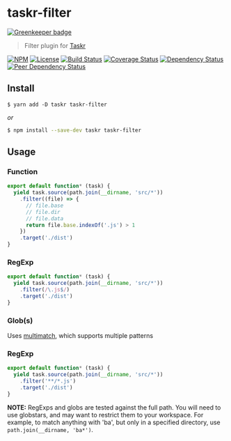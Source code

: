 # taskr-filter

[![Greenkeeper badge](https://badges.greenkeeper.io/caseyWebb/taskr-filter.svg)](https://greenkeeper.io/)
> Filter plugin for [Taskr][]

[![NPM][npm-shield]][npm]
[![License][license-shield]][license]
[![Build Status][travis-ci-shield]][travis-ci]
[![Coverage Status][codecov-shield]][codecov]
[![Dependency Status][david-dm-shield]][david-dm]
[![Peer Dependency Status][david-dm-peer-shield]][david-dm-peer]

## Install

```yarn
$ yarn add -D taskr taskr-filter
```
*or*
```bash
$ npm install --save-dev taskr taskr-filter
```

## Usage

### Function
```js
export default function* (task) {
  yield task.source(path.join(__dirname, 'src/*'))
    .filter((file) => {
      // file.base
      // file.dir
      // file.data
      return file.base.indexOf('.js') > 1
    })
    .target('./dist')
}
```

### RegExp
```js
export default function* (task) {
  yield task.source(path.join(__dirname, 'src/*'))
    .filter(/\.js$/)
    .target('./dist')
}
```

### Glob(s)

Uses [multimatch][], which supports multiple patterns

### RegExp
```js
export default function* (task) {
  yield task.source(path.join(__dirname, 'src/*'))
    .filter('**/*.js')
    .target('./dist')
}
```

**NOTE:** RegExps and globs are tested against the full path. You will need to use globstars, and may want to restrict them to your workspace. For example, to match anything with 'ba', but only in a specified directory, use `path.join(__dirname, 'ba*')`.

[Taskr]: https://github.com/lukeed/taskr

[multimatch]: https://www.npmjs.com/package/multimatch

[npm]: https://npmjs.com/package/taskr-filter
[npm-shield]: https://img.shields.io/npm/v/taskr-filter.svg

[license]: ./LICENSE
[license-shield]: https://img.shields.io/npm/l/taskr-filter.svg

[travis-ci]: https://travis-ci.org/caseyWebb/taskr-filter/
[travis-ci-shield]: https://img.shields.io/travis/caseyWebb/taskr-filter/master.svg

[codecov]: https://codecov.io/gh/caseyWebb/taskr-filter
[codecov-shield]: https://img.shields.io/codecov/c/github/caseyWebb/taskr-filter.svg

[david-dm]: https://david-dm.org/caseyWebb/taskr-filter
[david-dm-shield]: https://img.shields.io/david/caseyWebb/taskr-filter.svg

[david-dm-peer]: https://david-dm.org/caseyWebb/taskr-filter#type=peer
[david-dm-peer-shield]: https://img.shields.io/david/peer/caseyWebb/taskr-filter.svg
